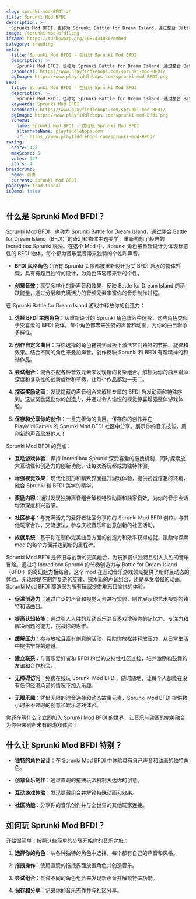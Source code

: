 ```yaml
---
slug: sprunki-mod-BFDI-zh
title: Sprunki Mod BFDI
description: >-
  Sprunki Mod BFDI，也称为 Sprunki Battle for Dream Island，通过整合 Battle for Dream Island（BFDI）的奇幻和物体主题美学，重新构想了经典的 Incredibox Sprunki 玩法。
image: /sprunki-mod-bfdi.png
iframe: https://turbowarp.org/1087434086/embed
category: trending
meta:
  title: Sprunki Mod BFDI - 在线玩 Sprunki Mod BFDI
  description: >-
    Sprunki Mod BFDI，也称为 Sprunki Battle for Dream Island，通过整合 Battle for Dream Island（BFDI）的奇幻和物体主题美学，重新构想了经典的 Incredibox Sprunki 玩法。
  canonical: https://www.playfiddlebops.com/sprunki-mod-BFDI/
  ogImage: https://www.playfiddlebops.com/sprunki-mod-BFDI.png
seo:
  title: Sprunki Mod BFDI - 在线玩 Sprunki Mod BFDI
  description: >-
    Sprunki Mod BFDI，也称为 Sprunki Battle for Dream Island，通过整合 Battle for Dream Island（BFDI）的奇幻和物体主题美学，重新构想了经典的 Incredibox Sprunki 玩法。
  keywords: Sprunki Mod BFDI
  canonical: https://www.playfiddlebops.com/sprunki-mod-BFDI/
  ogImage: https://www.playfiddlebops.com/sprunki-mod-bfdi.png
  schema:
    name: Sprunki Mod BFDI - 在线玩 Sprunki Mod BFDI
    alternateName: playfiddlebops.com
    url: https://www.playfiddlebops.com/sprunki-mod-BFDI/
rating:
  score: 4.2
  maxScore: 5
  votes: 347
  stars: 4
breadcrumb:
  home: 首页
  current: Sprunki Mod BFDI
pageType: traditional
isDemo: false
---
```


## 什么是 Sprunki Mod BFDI？

Sprunki Mod BFDI，也称为 Sprunki Battle for Dream Island，通过整合 Battle for Dream Island（BFDI）的奇幻和物体主题美学，重新构想了经典的 Incredibox Sprunki 玩法。在这个 Mod 中，Sprunki 角色被重新设计为体现标志性的 BFDI 物体，每个都为音乐混音带来独特的个性和声音。

- **BFDI 风格角色**：所有 Sprunki 头像都被重新设计为受 BFDI 启发的物体外观，具有有趣且独特的设计，为角色阵容带来新的个性。

- **创意音效**：享受多样化的新声音和效果，反映 Battle for Dream Island 的活跃能量，通过分层和充满活力的音频元素丰富你的音乐制作过程。

在 Sprunki Battle for Dream Island 游戏中释放你的创造力：

1. **选择 BFDI 主题角色**：从重新设计的 Sprunki 角色阵容中选择，这些角色类似于受喜爱的 BFDI 物体。每个角色都带来独特的声音和动画，为你的曲目增添多样性。

1. **创作自定义曲目**：将你选择的角色拖拽到音板上激活它们独特的节拍、旋律和效果。结合不同的角色来叠加声音，创作反映 Sprunki 和 BFDI 有趣精神的和谐作品。

1. **尝试组合**：混合匹配各种音效元素来发现新的复杂组合。解锁为你的曲目增添深度和复杂性的创新旋律和节奏，让每个作品都独一无二。

1. **探索奖励动画**：发现隐藏的声音组合来解锁专属的 BFDI 启发动画和特殊序列。这些奖励奖励你的创造力，并通过令人愉悦的视觉惊喜增强整体游戏体验。

1. **保存和分享你的创作**：一旦完善你的曲目，保存你的创作并在 PlayMiniGames 的 Sprunki Mod BFDI 社区中分享。展示你的音乐技能，用创新的声音启发他人！

Sprunki Mod BFDI 的亮点：

- **互动游戏体验**：保持 Incredibox Sprunki 深受喜爱的拖拽机制，同时探索放大互动性和创造力的创新功能，让每次游玩都成为独特体验。

- **增强视觉效果**：现代化图形和精致界面提升游戏体验，提供视觉惊艳的环境，融合 Sprunki 和 BFDI 美学的精华。

- **奖励内容**：通过发现独特声音组合解锁特殊动画和独家音效，为你的音乐会话增添深度和兴奋感。

- **社区参与**：与充满活力的爱好者社区分享你的 Sprunki Mod BFDI 创作。与其他玩家合作，交流想法，参与庆祝音乐和创意创新的社区活动。

- **成就系统**：基于你在制作完美曲目方面的创造力和效率获得成就，激励你探索 mod 的每个方面并达到新的里程碑。

Sprunki Mod BFDI 是怀旧与创新的完美融合，为玩家提供独特且引人入胜的音乐冒险。通过将 Incredibox Sprunki 的节奏创造力与 Battle for Dream Island（BFDI）的奇幻魅力相结合，这个 mod 在互动音乐游戏领域提供了新鲜且动态的体验。无论你是在制作复杂的旋律、探索新的声音组合，还是享受增强的动画，Sprunki Mod BFDI 都确保为所有玩家提供难忘且愉悦的体验。

- **促进创造力**：通过广泛的声音和视觉元素进行实验，制作展示你艺术视野的独特和谐曲目。

- **提高认知技能**：通过引人入胜的互动音乐混音游戏增强你的记忆力、专注力和解决问题的能力，挑战你的思维。

- **缓解压力**：参与放松且富有创意的活动，帮助你放松并释放压力，从日常生活中提供宁静的逃避。

- **建立联系**：与音乐爱好者和 BFDI 粉丝的支持性社区连接，培养激励和鼓舞的友谊和合作机会。

- **无障碍访问**：免费在线玩 Sprunki Mod BFDI，随时随地，让每个人都能在没有任何经济承诺的情况下加入乐趣。

- **无限乐趣**：凭借无限的混音选择和动态故事元素，Sprunki Mod BFDI 提供数小时永不过时的创意和娱乐游戏体验。

你还在等什么？立即加入 Sprunki Mod BFDI 的世界，让音乐与动画的完美融合为你带来前所未有的游戏体验！

## 什么让 Sprunki Mod BFDI 特别？

- **独特的角色设计**：在 Sprunki Mod BFDI 中体验具有自己声音和动画的独特角色。

- **创意音乐制作**：通过直观的拖拽玩法机制表达你的创意。

- **互动游戏体验**：发现隐藏组合并解锁特殊动画和效果。

- **社区功能**：分享你的音乐创作并与全世界的其他玩家连接。

## 如何玩 Sprunki Mod BFDI？

开始很简单！按照这些简单的步骤开始你的音乐之旅：

1. **选择你的角色**：从各种独特的角色中选择，每个都有自己的声音和风格。

1. **拖拽操作**：使用直观的拖拽界面放置角色并创造音乐。

1. **尝试组合**：尝试不同的角色组合来发现新声音并解锁特殊功能。

1. **保存和分享**：记录你的音乐杰作并与社区分享。